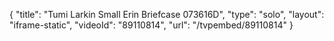 {
    "title": "Tumi Larkin Small Erin Briefcase 073616D",
    "type": "solo",
    "layout": "iframe-static",
    "videoId": "89110814",
    "url": "\/tvpembed\/89110814"
}
